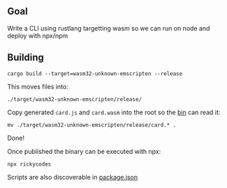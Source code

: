 ## Goal

Write a CLI using rustlang targetting wasm so we can run on node and deploy with npx/npm

## Building

```
cargo build --target=wasm32-unknown-emscripten --release
```

This moves files into:
```
./target/wasm32-unknown-emscripten/release/
```
Copy generated `card.js` and `card.wasm` into the root so the [bin](bin.js) can read it:

```
mv ./target/wasm32-unknown-emscripten/release/card.* .
```

Done!

Once published the binary can be executed with npx:
```
npx rickycodes
```
Scripts are also discoverable in [package.json](package.json#L9)
